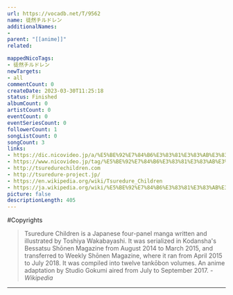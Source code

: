 ```yaml
---
url: https://vocadb.net/T/9562
name: 徒然チルドレン
additionalNames: 
- 
parent: "[[anime]]"
related:

mappedNicoTags:
- 徒然チルドレン
newTargets:
- all
commentCount: 0
createDate: 2023-03-30T11:25:18
status: Finished
albumCount: 0
artistCount: 0
eventCount: 0
eventSeriesCount: 0
followerCount: 1
songListCount: 0
songCount: 3
links: 
- https://dic.nicovideo.jp/a/%E5%BE%92%E7%84%B6%E3%83%81%E3%83%AB%E3%83%89%E3%83%AC%E3%83%B3
- https://www.nicovideo.jp/tag/%E5%BE%92%E7%84%B6%E3%83%81%E3%83%AB%E3%83%89%E3%83%AC%E3%83%B3
- http://tsuredurechildren.com
- http://tsuredure-project.jp/
- https://en.wikipedia.org/wiki/Tsuredure_Children
- https://ja.wikipedia.org/wiki/%E5%BE%92%E7%84%B6%E3%83%81%E3%83%AB%E3%83%89%E3%83%AC%E3%83%B3
picture: false
descriptionLength: 405
---
```


#Copyrights

> Tsuredure Children is a Japanese four-panel manga written and illustrated by Toshiya Wakabayashi.
It was serialized in Kodansha's Bessatsu Shōnen Magazine from August 2014 to March 2015, and transferred to Weekly Shōnen Magazine, where it ran from April 2015 to July 2018.
It was compiled into twelve tankōbon volumes.
An anime adaptation by Studio Gokumi aired from July to September 2017.
*-Wikipedia*

---

